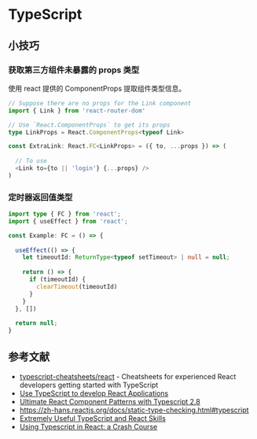 # TypeScript

## 小技巧

### 获取第三方组件未暴露的 props 类型

使用 react 提供的 ComponentProps 提取组件类型信息。

```ts
// Suppose there are no props for the Link component
import { Link } from 'react-router-dom'

// Use `React.ComponentProps` to get its props
type LinkProps = React.ComponentProps<typeof Link>

const ExtraLink: React.FC<LinkProps> = ({ to, ...props }) => (
 
  // To use
  <Link to={to || 'login'} {...props} />
)
```

### 定时器返回值类型

```ts
import type { FC } from 'react';
import { useEffect } from 'react';

const Example: FC = () => {
  
  useEffect(() => {
    let timeoutId: ReturnType<typeof setTimeout> | null = null;
    
    return () => {
      if (timeoutId) {
        clearTimeout(timeoutId)
      }
    }
  }, [])
  
  return null;
}
```

## 参考文献

- [typescript-cheatsheets/react](https://github.com/typescript-cheatsheets/react) - Cheatsheets for experienced React developers getting started with TypeScript
- [Use TypeScript to develop React Applications](https://egghead.io/courses/use-typescript-to-develop-react-applications)
- [Ultimate React Component Patterns with Typescript 2.8](https://levelup.gitconnected.com/ultimate-react-component-patterns-with-typescript-2-8-82990c516935)
- https://zh-hans.reactjs.org/docs/static-type-checking.html#typescript
- [Extremely Useful TypeScript and React Skills](https://javascript.plainenglish.io/super-useful-typescript-skills-eb35d049fdbd)
- [Using Typescript in React: a Crash Course](https://blog.openreplay.com/using-typescript-in-react-a-crash-course)
